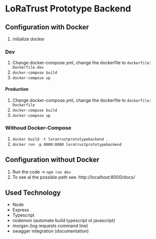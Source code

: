 # LoRaTrust Prototype Backend

## Configuration with Docker
1. initialize docker

### Dev
1. Change docker-compose.yml, change the dockerfile to ```dockerfile: Dockerfile.dev```
2. ```docker-compose build```
3. ```docker-compose up```

#### Production
1. Change docker-compose.yml, change the dockerfile to ```dockerfile: Dockerfile```
2. ```docker-compose build```
3. ```docker-compose up```

### Withoud Docker-Compose

1. ```docker build -t loratrustprototypebackend .```
2. ```docker run -p 8000:8000 loratrustprototypebackend```


## Configuration without Docker
1. Run the code -> ```npm run dev```
2. To see al the possible path see: http://localhost:8000/docs/ 


## Used Technology

- Node
- Express
- Typescript
- nodemon (automate build typescript ot javascript)
- morgan (log requests command line)
- swagger integration (documentation)
